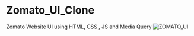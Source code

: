 # Zomato_UI_Clone
Zomato Website UI using HTML, CSS , JS and Media Query
![ZOMATO_UI](https://user-images.githubusercontent.com/116146046/212887670-261f8493-dfae-497c-9889-025d2d3c0103.png)

